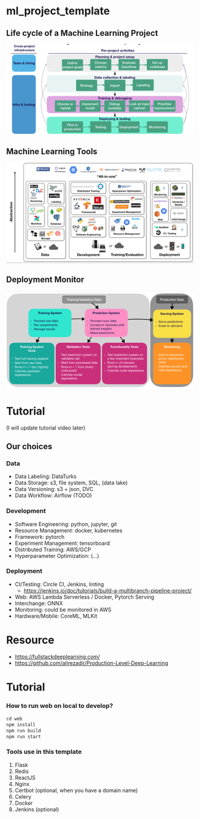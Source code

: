 # ml_project_template

## Life cycle of a Machine Learning Project

![](./readme/ml_life_cycle.png)

## Machine Learning Tools

![](./readme/ml_tools.png)

## Deployment Monitor

![](./readme/ml_deployment_monitor.png)

# Tutorial
(I will update tutorial video later)

## Our choices
### Data
- Data Labeling: DataTurks
- Data Storage: s3, file system, SQL, (data lake)
- Data Versioning: s3 + json, DVC
- Data Workflow: Airflow (TODO)

### Development
- Software Engineering: python, jupyter, git
- Resource Management: docker, kubernetes
- Framework: pytorch
- Experiment Management: tensorboard
- Distributed Training: AWS/GCP
- Hyperparameter Optimization: (...)

### Deployment
- CI/Testing: Circle CI, Jenkins, linting
  - https://jenkins.io/doc/tutorials/build-a-multibranch-pipeline-project/
- Web: AWS Lambda Serverless / Docker, Pytorch Serving
- Interchange: ONNX
- Monitoring: could be monitored in AWS
- Hardware/Mobile: CoreML, MLKit


# Resource
- https://fullstackdeeplearning.com/
- https://github.com/alirezadir/Production-Level-Deep-Learning

# Tutorial


### How to run web on local to develop?
```
cd web
npm install 
npm run build
npm run start
```

### Tools use in this template
1. Flask
2. Redis
3. ReactJS
4. Nginx
5. Certbot (optional, when you have a domain name)
6. Celery
7. Docker
8. Jenkins (optional)